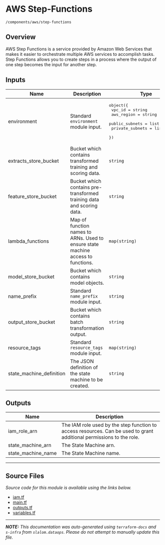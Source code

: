 
# AWS Step-Functions

`/components/aws/step-functions`

## Overview


AWS Step Functions is a service provided by Amazon Web Services that makes it easier to orchestrate multiple AWS services
to accomplish tasks. Step Functions allows you to create steps in a process where the output of one step becomes the input
for another step.

## Inputs

| Name | Description | Type | Default | Required |
|------|-------------|------|---------|:-----:|
| environment | Standard `environment` module input. | <pre>object({<br>    vpc_id          = string<br>    aws_region      = string<br>    public_subnets  = list(string)<br>    private_subnets = list(string)<br>  })</pre> | n/a | yes |
| extracts\_store\_bucket | Bucket which contains transformed training and scoring data. | `string` | n/a | yes |
| feature\_store\_bucket | Bucket which contains pre-transformed training data and scoring data. | `string` | n/a | yes |
| lambda\_functions | Map of function names to ARNs. Used to ensure state machine access to functions. | `map(string)` | n/a | yes |
| model\_store\_bucket | Bucket which contains model objects. | `string` | n/a | yes |
| name\_prefix | Standard `name_prefix` module input. | `string` | n/a | yes |
| output\_store\_bucket | Bucket which contains batch transformation output. | `string` | n/a | yes |
| resource\_tags | Standard `resource_tags` module input. | `map(string)` | n/a | yes |
| state\_machine\_definition | The JSON definition of the state machine to be created. | `string` | n/a | yes |

## Outputs

| Name | Description |
|------|-------------|
| iam\_role\_arn | The IAM role used by the step function to access resources. Can be used to grant<br>additional permissions to the role. |
| state\_machine\_arn | The State Machine arn. |
| state\_machine\_name | The State Machine name. |

---------------------

## Source Files

_Source code for this module is available using the links below._

* [iam.tf](iam.tf)
* [main.tf](main.tf)
* [outputs.tf](outputs.tf)
* [variables.tf](variables.tf)

---------------------

_**NOTE:** This documentation was auto-generated using
`terraform-docs` and `s-infra` from `slalom.dataops`.
Please do not attempt to manually update this file._
